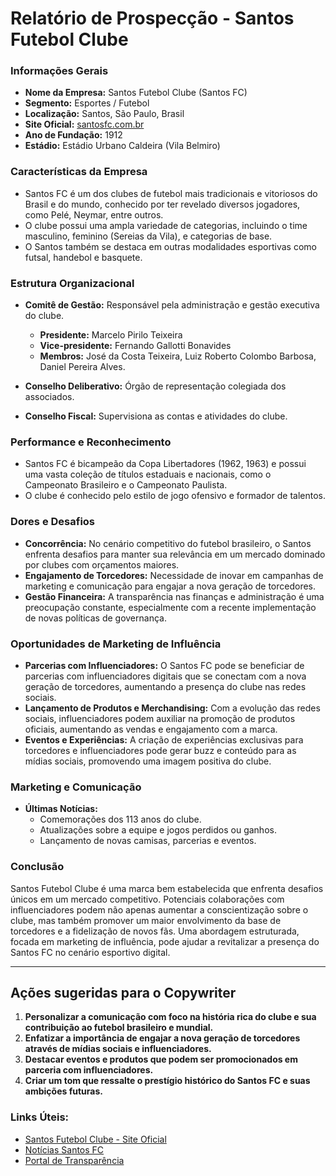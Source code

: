 # Relatório de Prospecção - Santos Futebol Clube

### Informações Gerais
- **Nome da Empresa:** Santos Futebol Clube (Santos FC)
- **Segmento:** Esportes / Futebol
- **Localização:** Santos, São Paulo, Brasil
- **Site Oficial:** [santosfc.com.br](https://www.santosfc.com.br)
- **Ano de Fundação:** 1912
- **Estádio:** Estádio Urbano Caldeira (Vila Belmiro)

### Características da Empresa
- Santos FC é um dos clubes de futebol mais tradicionais e vitoriosos do Brasil e do mundo, conhecido por ter revelado diversos jogadores, como Pelé, Neymar, entre outros.
- O clube possui uma ampla variedade de categorias, incluindo o time masculino, feminino (Sereias da Vila), e categorias de base.
- O Santos também se destaca em outras modalidades esportivas como futsal, handebol e basquete.

### Estrutura Organizacional
- **Comitê de Gestão:** Responsável pela administração e gestão executiva do clube.
  - **Presidente:** Marcelo Pirilo Teixeira
  - **Vice-presidente:** Fernando Gallotti Bonavides
  - **Membros:** José da Costa Teixeira, Luiz Roberto Colombo Barbosa, Daniel Pereira Alves.

- **Conselho Deliberativo:** Órgão de representação colegiada dos associados.
- **Conselho Fiscal:** Supervisiona as contas e atividades do clube.

### Performance e Reconhecimento
- Santos FC é bicampeão da Copa Libertadores (1962, 1963) e possui uma vasta coleção de títulos estaduais e nacionais, como o Campeonato Brasileiro e o Campeonato Paulista.
- O clube é conhecido pelo estilo de jogo ofensivo e formador de talentos.

### Dores e Desafios
- **Concorrência:** No cenário competitivo do futebol brasileiro, o Santos enfrenta desafios para manter sua relevância em um mercado dominado por clubes com orçamentos maiores.
- **Engajamento de Torcedores:** Necessidade de inovar em campanhas de marketing e comunicação para engajar a nova geração de torcedores.
- **Gestão Financeira:** A transparência nas finanças e administração é uma preocupação constante, especialmente com a recente implementação de novas políticas de governança.

### Oportunidades de Marketing de Influência
- **Parcerias com Influenciadores:** O Santos FC pode se beneficiar de parcerias com influenciadores digitais que se conectam com a nova geração de torcedores, aumentando a presença do clube nas redes sociais.
- **Lançamento de Produtos e Merchandising:** Com a evolução das redes sociais, influenciadores podem auxiliar na promoção de produtos oficiais, aumentando as vendas e engajamento com a marca.
- **Eventos e Experiências:** A criação de experiências exclusivas para torcedores e influenciadores pode gerar buzz e conteúdo para as mídias sociais, promovendo uma imagem positiva do clube.

### Marketing e Comunicação
- **Últimas Notícias:**
  - Comemorações dos 113 anos do clube.
  - Atualizações sobre a equipe e jogos perdidos ou ganhos.
  - Lançamento de novas camisas, parcerias e eventos.
  
### Conclusão
Santos Futebol Clube é uma marca bem estabelecida que enfrenta desafios únicos em um mercado competitivo. Potenciais colaborações com influenciadores podem não apenas aumentar a conscientização sobre o clube, mas também promover um maior envolvimento da base de torcedores e a fidelização de novos fãs. Uma abordagem estruturada, focada em marketing de influência, pode ajudar a revitalizar a presença do Santos FC no cenário esportivo digital.

---

## Ações sugeridas para o Copywriter
1. **Personalizar a comunicação com foco na história rica do clube e sua contribuição ao futebol brasileiro e mundial.**
2. **Enfatizar a importância de engajar a nova geração de torcedores através de mídias sociais e influenciadores.**
3. **Destacar eventos e produtos que podem ser promocionados em parceria com influenciadores.**
4. **Criar um tom que ressalte o prestígio histórico do Santos FC e suas ambições futuras.** 

### Links Úteis:
- [Santos Futebol Clube - Site Oficial](https://www.santosfc.com.br)
- [Notícias Santos FC](https://www.santosfc.com.br/artigos/)
- [Portal de Transparência](https://www.santosfc.com.br/portal-transparencia)